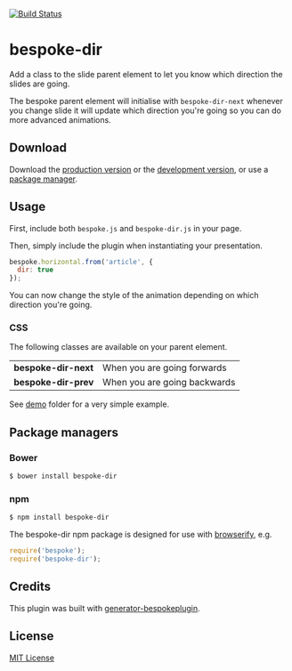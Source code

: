 [![Build Status](https://secure.travis-ci.org/ryanseddon/bespoke-dir.png?branch=master)](https://travis-ci.org/ryanseddon/bespoke-dir)

# bespoke-dir

Add a class to the slide parent element to let you know which direction the slides are going.

The bespoke parent element will initialise with `bespoke-dir-next` whenever you change slide it will update which direction you're going so you can do more advanced animations.

## Download

Download the [production version][min] or the [development version][max], or use a [package manager](#package-managers).

[min]: https://raw.github.com/ryanseddon/bespoke-dir/master/dist/bespoke-dir.min.js
[max]: https://raw.github.com/ryanseddon/bespoke-dir/master/dist/bespoke-dir.js

## Usage

First, include both `bespoke.js` and `bespoke-dir.js` in your page.

Then, simply include the plugin when instantiating your presentation.

```js
bespoke.horizontal.from('article', {
  dir: true
});
```

You can now change the style of the animation depending on which direction you're going.

### CSS

The following classes are available on your parent element.

<table>
   <tr>
    <td><b>bespoke-dir-next</b></td>
    <td>When you are going forwards</td>
   </tr>
   <tr>
    <td><b>bespoke-dir-prev</b></td>
    <td>When you are going backwards</td>
   </tr>
</table>

See [demo](demo) folder for a very simple example.

## Package managers

### Bower

```bash
$ bower install bespoke-dir
```

### npm

```bash
$ npm install bespoke-dir
```

The bespoke-dir npm package is designed for use with [browserify](http://browserify.org/), e.g.

```js
require('bespoke');
require('bespoke-dir');
```

## Credits

This plugin was built with [generator-bespokeplugin](https://github.com/markdalgleish/generator-bespokeplugin).

## License

[MIT License](http://en.wikipedia.org/wiki/MIT_License)
